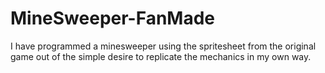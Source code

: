 # MineSweeper-FanMade
 I have programmed a minesweeper using the spritesheet from the original game out of the simple desire to replicate the mechanics in my own way.
